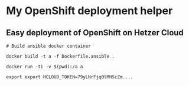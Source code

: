 # My OpenShift deployment helper

## Easy deployment of OpenShift on Hetzer Cloud

```
# Build ansible docker container

docker build -t a -f Dockerfile.ansible .

docker run -ti -v $(pwd):/a a 

export export HCLOUD_TOKEN=79yLNrFjq0lMHScZm....

```

